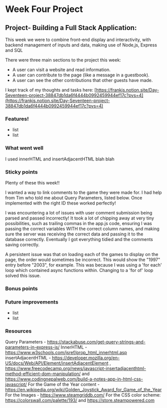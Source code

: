 # Week Four Project

## Project- Building a Full Stack Application:

This week we were to combine front-end display and interactivity, with backend management of inputs and data, making use of Node,js, Express and SQL

There were three main sections to the project this week:

- A user can visit a website and read information.
- A user can contribute to the page (like a message in a guestbook).
- A user can see the other contributions that other guests have made.

I kept track of my thoughts and tasks here: [https://frankjs.notion.site/Day-Seventeen-project-38847db1da6f4444b0992459944ef17c?pvs=4](https://frankjs.notion.site/Day-Seventeen-project-38847db1da6f4444b0992459944ef17c?pvs=4)

### Features!

- list
- list

### What went well

I used innerHTML and insertAdjacentHTML blah blah

### Sticky points

Plenty of these this week!!

I wanted a way to link comments to the game they were made for. I had help from Tim who told me about Query Parameters, listed below. Once implemented with the right ID these worked perfectly!

I was encountering a lot of issues with user comment submission being parsed and passed incorrectly!
It took a lot of chipping away at very tiny possibilities, such as trailing commas in the app.js code, ensuring I was passing the correct variables WITH the correct column names, and making sure the server was receiving the correct data and passing it to the database correctly.
Eventually I got everything tidied and the comments saving correctly.

A persistent issue was that on loading each of the games to display on the page, the order would sometimes be incorrect.
This would show the "1997" entry before "2003", for example.
This was because I was using a 'for each' loop which contained async functions within. Changing to a 'for of' loop solved this issue.

### Bonus points

### Future improvements

- list
- list

### Resources

Query Parameters - https://stackabuse.com/get-query-strings-and-parameters-in-express-js/
InnerHTML - https://www.w3schools.com/jsref/prop_html_innerhtml.asp
insertAdjacentHTML - https://developer.mozilla.org/en-US/docs/Web/API/Element/insertAdjacentElement , https://www.freecodecamp.org/news/javascript-insertadjacenthtml-method-efficient-dom-manipulation/ and https://www.codingnepalweb.com/build-a-notes-app-in-html-css-javascript/
For the Game of the Year content - https://en.wikipedia.org/wiki/Golden_Joystick_Award_for_Game_of_the_Year
For the Images - https://www.steamgriddb.com/
For the CSS color scheme: https://colorswall.com/palette/193/ and https://store.steampowered.com

